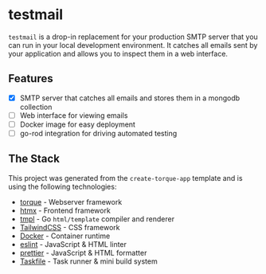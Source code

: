 # testmail

`testmail` is a drop-in replacement for your production SMTP server that you can run in your local development environment. It catches all emails sent by your application and allows you to inspect them in a web interface.

## Features
- [x] SMTP server that catches all emails and stores them in a mongodb collection
- [ ] Web interface for viewing emails
- [ ] Docker image for easy deployment
- [ ] go-rod integration for driving automated testing

## The Stack
This project was generated from the `create-torque-app` template and is using the following technologies:
- [torque](https://lbft.dev) - Webserver framework
- [htmx](https://htmx.org/) - Frontend framework
- [tmpl](https://github.com/tylermmorton/tmpl) - Go `html/template` compiler and renderer
- [TailwindCSS](https://tailwindcss.com/) - CSS framework
- [Docker](https://www.docker.com/) - Container runtime
- [eslint](https://eslint.org/) - JavaScript & HTML linter
- [prettier](https://prettier.io/) - JavaScript & HTML formatter
- [Taskfile](https://taskfile.dev/) - Task runner & mini build system
